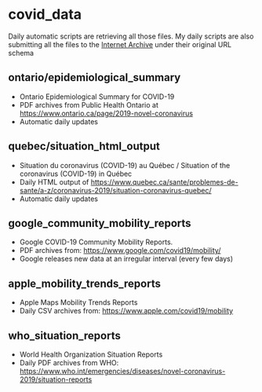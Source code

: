 # covid_data

Daily automatic scripts are retrieving all those files.
My daily scripts are also submitting all the files to the [Internet Archive](https://archive.org) under their original URL schema

## ontario/epidemiological_summary
- Ontario Epidemiological Summary for COVID-19
- PDF archives from Public Health Ontario at https://www.ontario.ca/page/2019-novel-coronavirus
- Automatic daily updates

## quebec/situation_html_output
- Situation du coronavirus (COVID-19) au Québec / Situation of the coronavirus (COVID-19) in Québec
- Daily HTML output of https://www.quebec.ca/sante/problemes-de-sante/a-z/coronavirus-2019/situation-coronavirus-quebec/
- Automatic daily updates

## google_community_mobility_reports
- Google COVID-19 Community Mobility Reports. 
- PDF archives from: https://www.google.com/covid19/mobility/
- Google releases new data at an irregular interval (every few days)

## apple_mobility_trends_reports
- Apple Maps Mobility Trends Reports
- Daily CSV archives from: https://www.apple.com/covid19/mobility

## who_situation_reports
- World Health Organization Situation Reports
- Daily PDF archives from WHO: https://www.who.int/emergencies/diseases/novel-coronavirus-2019/situation-reports
